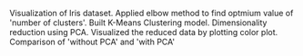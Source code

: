 Visualization of Iris dataset.
Applied elbow method to find optmium value of 'number of clusters'.
Built K-Means Clustering model.
Dimensionality reduction using PCA. Visualized the reduced data by plotting color plot.
Comparison of 'without PCA' and 'with PCA'

